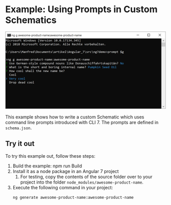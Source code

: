 # Example: Using Prompts in Custom Schematics

![demo](demo.png)

This example shows how to write a custom Schematic which uses command line prompts introduced with CLI 7. The prompts are defined in ``schema.json``.

## Try it out

To try this example out, follow these steps:

1. Build the example: npm run Build
2. Install it as a node package in an Angular 7 project
    1. For testing, copy the contents of the source folder over to your project into the folder ``node_modules/awesome-product-name``.
3. Execute the following command in your project: 
    ```
    ng generate awesome-product-name:awesome-product-name
    ```